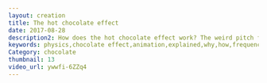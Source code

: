 ```yaml
---
layout: creation
title: The hot chocolate effect
date: 2017-08-28
description2: How does the hot chocolate effect work? The weird pitch frequency coming for your coffee. The speed of sound changes when water and a powder mixes. Air is created and slowly fly out of the system. But air changes the bulk modulus and that changes the speed. The frequency depends on the speed of propagation in a fluid. Animated and explained. An extremely cool physical phenomena.
keywords: physics,chocolate effect,animation,explained,why,how,frequency,wave propagation,hot chocolate effect,temperature,hot chocolate,physics lecture,aniamted,the hot chocolate effect,coffee sound,coffee instant,sound,hot,chocolate,science
Category: chocolate
thumbnail: 13
video_url: ywwfi-6ZZq4
---
```

